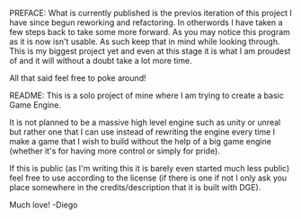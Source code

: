 PREFACE:
What is currently published is the previos iteration of this project I have since begun reworking and refactoring. In otherwords I have taken a few steps back to take some more forward. As you may notice this program as it is now isn't usable. As such keep that in mind while looking through. This is my biggest project yet and even at this stage it is what I am proudest of and it will without a doubt take a lot more time.

All that said feel free to poke around!


README:
This is a solo project of mine where I am trying to create a basic Game Engine.

It is not planned to be a massive high level engine such as unity or unreal but rather one that I can use instead of rewriting the engine every time I make a game that I wish to build without the help of a big game engine (whether it's for having more control or simply for pride).

If this is public (as I'm writing this it is barely even started much less public) feel free to use according to the license (if there is one if not I only ask you place somewhere in the credits/description that it is built with DGE).


Much love!
    -Diego

